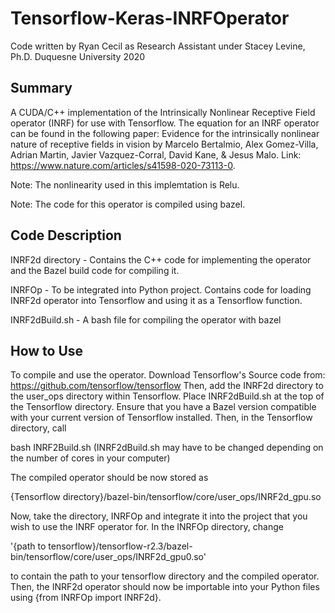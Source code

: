 # Tensorflow-Keras-INRFOperator

Code written by Ryan Cecil as Research Assistant under Stacey Levine, Ph.D.
Duquesne University 2020

## Summary
A CUDA/C++ implementation of the Intrinsically Nonlinear Receptive Field operator (INRF) for use with Tensorflow. The equation for an INRF operator can be found in the following paper:
Evidence for the intrinsically nonlinear
nature of receptive fields in vision by Marcelo Bertalmio,
Alex Gomez-Villa, Adrian Martin, Javier Vazquez-Corral, David Kane, & Jesus
Malo. Link: https://www.nature.com/articles/s41598-020-73113-0.


Note: The nonlinearity used in this implemtation is Relu.

Note: The code for this operator is compiled using bazel. 

## Code Description

INRF2d directory - Contains the C++ code for implementing the operator and the Bazel build code for compiling it.


INRFOp - To be integrated into Python project. Contains code for loading INRF2d operator into Tensorflow and using it as a Tensorflow function.


INRF2dBuild.sh - A bash file for compiling the operator with bazel


## How to Use

To compile and use the operator. Download Tensorflow's Source code from: https://github.com/tensorflow/tensorflow
Then, add the INRF2d directory to the user_ops directory within Tensorflow. Place INRF2dBuild.sh at the top of the Tensorflow directory.
Ensure that you have a Bazel version compatible with your current version of Tensorflow installed.
Then, in the Tensorflow directory, call


bash INRF2Build.sh (INRF2dBuild.sh may have to be changed depending on the number of cores in your computer)


The compiled operator should be now stored as 

{Tensorflow directory}/bazel-bin/tensorflow/core/user_ops/INRF2d_gpu.so


Now, take the directory, INRFOp and integrate it into the project that you wish to use the INRF operator for. In the INRFOp
directory, change

'{path to tensorflow}/tensorflow-r2.3/bazel-bin/tensorflow/core/user_ops/INRF2d_gpu0.so'


to contain the path to your tensorflow directory and the compiled operator. Then, the INRF2d operator 
should now be importable into your Python files using {from INRFOp import INRF2d}.

